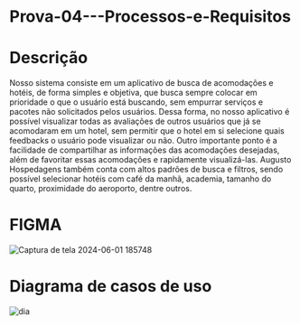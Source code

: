 # Prova-04---Processos-e-Requisitos

# Descrição
Nosso sistema consiste em um aplicativo de busca de acomodações e hotéis, de forma simples e objetiva, que busca sempre colocar em prioridade o que o usuário está buscando, sem empurrar serviços e pacotes não solicitados pelos usuários. Dessa forma, no nosso aplicativo é possível visualizar todas as avaliações de outros usuários que já se acomodaram em um hotel, sem permitir que o hotel em si selecione quais feedbacks o usuário pode visualizar ou não. Outro importante ponto é a facilidade de compartilhar as informações das acomodações desejadas, além de favoritar essas acomodações e rapidamente visualizá-las. Augusto Hospedagens também conta com altos padrões de busca e filtros, sendo possível selecionar hotéis com café da manhã, academia, tamanho do quarto, proximidade do aeroporto, dentre outros. 

# FIGMA
![Captura de tela 2024-06-01 185748](https://github.com/Jubiebo/Prova-04---Processos-e-Requisitos/assets/163541683/652d68ef-ee01-4e58-9aef-d452ef6616a9)

# Diagrama de casos de uso
![dia](https://github.com/Jubiebo/Prova-04---Processos-e-Requisitos/assets/163541683/5ebf5f3e-720a-41e4-b334-0eabce5e38bd)
